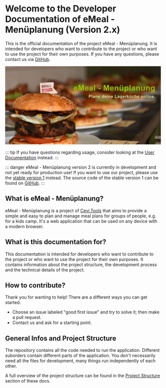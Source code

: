 # Welcome to the Developer Documentation of eMeal - Menüplanung (Version 2.x)

This is the official documentation of the project eMeal - Menüplanung. It is intended for developers who want to
contribute to the project or who want to use the project for their own purposes. If you have any questions, please
contact us via [GitHub](https://github.com/wp99cp/eMeal_Menuplanung).

![Banner Image](imgs/banner_image.png)

::: tip
If you have questions regarding usage, consider looking at the [User Documentation](https://emeal.zh11.ch/infos/hilfe)
instead.
:::

::: danger
eMeal - Menüplanung version 2 is currently in development and not yet ready for production use! If you want to use
our project, please use the [stable version 1](https://emeal.zh11.ch) instead. The source code of the stable version 1
can be found on [GitHub](https://github.com/wp99cp/eMeal_Menuplanung).
:::

## What is eMeal - Menüplanung?

eMeal - Menüplanung is a project of [Cevi.Tools](https://cevi.tools) that aims to provide a simple and easy to plan and
manage meal plans for groups of people, e.g. for a kids camp. It's a web application that can be used on any device
with a modern browser.

## What is this documentation for?

This documentation is intended for developers who want to contribute to the project or who want to use the project
for their own purposes. It contains information about the project structure, the development process and the
technical details of the project.

## How to contribute?

Thank you for wanting to help! There are a different ways you can get started.

- Choose an issue labeled "good first issue" and try to solve it; then make a pull request.
- Contact us and ask for a starting point.

## General Infos and Project Structure

The repository contains all the code needed to run the application. Different suborders contain different parts of the
application. You don't necessarily need all the files for development, many things run independently of each other.

A full overview of the project structure can be found in the [Project Structure](project-structure.md) section of these
docs.
